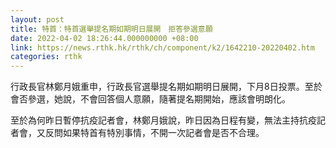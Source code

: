 ```yaml
---
layout: post
title: 特首：特首選舉提名期如期明日展開　拒答參選意願
date: 2022-04-02 18:26:44.000000000 +08:00
link: https://news.rthk.hk/rthk/ch/component/k2/1642210-20220402.htm
categories: rthk
---
```


行政長官林鄭月娥重申，行政長官選舉提名期如期明日展開，下月8日投票。至於會否參選，她說，不會回答個人意願，隨著提名期開始，應該會明朗化。

至於為何昨日暫停抗疫記者會，林鄭月娥說，昨日因為日程有變，無法主持抗疫記者會，又反問如果特首有特別事情，不開一次記者會是否不合理。
